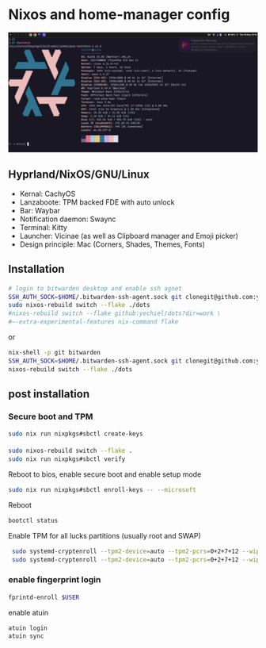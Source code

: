 # Nixos and home-manager config

![screenshot](images/screenshot.png)

## Hyprland/NixOS/GNU/Linux

- Kernal: CachyOS
- Lanzaboote: TPM backed FDE with auto unlock
- Bar: Waybar
- Notification daemon: Swaync
- Terminal: Kitty
- Launcher: Vicinae (as well as Clipboard manager and Emoji picker)
- Design principle: Mac (Corners, Shades, Themes, Fonts)

## Installation

```sh
# login to bitwarden desktop and enable ssh agnet
SSH_AUTH_SOCK=$HOME/.bitwarden-ssh-agent.sock git clonegit@github.com:yechielw/dots.git
sudo nixos-rebuild switch --flake ./dots
#nixos-rebuild switch --flake github:yechiel/dots?dir=work \
#–-extra-experimental-features nix-command flake
```

or

```sh
nix-shell -p git bitwarden 
SSH_AUTH_SOCK=$HOME/.bitwarden-ssh-agent.sock git clonegit@github.com:yechielw/dots.git 
nixos-rebuild switch --flake ./dots
```

## post installation

### Secure boot and TPM

```bash
sudo nix run nixpkgs#sbctl create-keys

sudo nixos-rebuild switch --flake .
sudo nix run nixpkgs#sbctl verify
```

Reboot to bios, enable secure boot and enable setup mode

```bash
sudo nix run nixpkgs#sbctl enroll-keys -- --microsoft
```

Reboot

```bash
bootctl status
```

Enable TPM for all lucks partitions (usually root and SWAP)

```bash
 sudo systemd-cryptenroll --tpm2-device=auto --tpm2-pcrs=0+2+7+12 --wipe-slot=tpm2 /dev/nvme0n1p2
 sudo systemd-cryptenroll --tpm2-device=auto --tpm2-pcrs=0+2+7+12 --wipe-slot=tpm2 /dev/nvme0n1p3
```

### enable fingerprint login

```sh
fprintd-enroll $USER
```

enable atuin

```sh
atuin login
atuin sync
```
